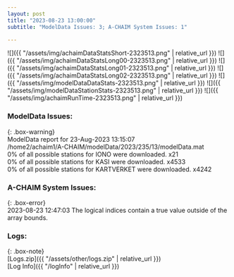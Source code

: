 ```yaml
---
layout: post
title: "2023-08-23 13:00:00"
subtitle: "ModelData Issues: 3; A-CHAIM System Issues: 1"

---
```


![]({{ "/assets/img/achaimDataStatsShort-2323513.png" | relative_url }})
![]({{ "/assets/img/achaimDataStatsLong00-2323513.png" | relative_url }})
![]({{ "/assets/img/achaimDataStatsLong01-2323513.png" | relative_url }})
![]({{ "/assets/img/achaimDataStatsLong02-2323513.png" | relative_url }})
![]({{ "/assets/img/modelDataDataStats-2323513.png" | relative_url }})
![]({{ "/assets/img/modelDataStationStats-2323513.png" | relative_url }})
![]({{ "/assets/img/achaimRunTime-2323513.png" | relative_url }})


### ModelData Issues:  
  
{: .box-warning}  
 ModelData report for 23-Aug-2023 13:15:07   
 /home2/achaim1/A-CHAIM/modelData/2023/235/13/modelData.mat   
 0% of all possible stations for IONO were downloaded. x21   
 0% of all possible stations for KASI were downloaded. x4533   
 0% of all possible stations for KARTVERKET were downloaded. x4242   
  
### A-CHAIM System Issues:  
  
{: .box-error}  
2023-08-23 12:47:03 The logical indices contain a true value outside of the array bounds.  

### Logs:  
  
{: .box-note}  
[Logs.zip]({{ "/assets/other/logs.zip" | relative_url }})  
[Log Info]({{ "/logInfo" | relative_url }})  
